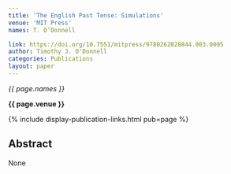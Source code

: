 ```yaml
---
title: 'The English Past Tense: Simulations'
venue: 'MIT Press'
names: T. O’Donnell

link: https://doi.org/10.7551/mitpress/9780262028844.003.0005
author: Timothy J. O'Donnell
categories: Publications
layout: paper
---
```


*{{ page.names }}*

**{{ page.venue }}**

{% include display-publication-links.html pub=page %}

## Abstract

None